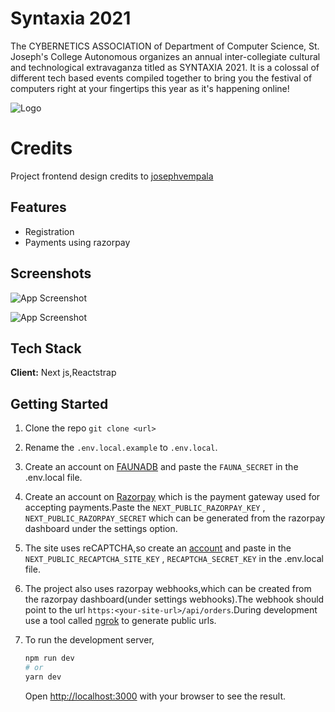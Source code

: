 
# Syntaxia 2021

The CYBERNETICS ASSOCIATION of Department of Computer Science, St. Joseph's College Autonomous organizes an annual inter-collegiate cultural and technological extravaganza titled as SYNTAXIA 2021. It is a colossal of different tech based events compiled together to bring you the festival of computers right at your fingertips this year as it's happening online!


![Logo](https://www.syntaxia.tech/assets/images/syntaxia-logo.png)

# Credits
Project frontend design credits to [josephvempala](https://github.com/josephvempala)
    
## Features

- Registration
- Payments using razorpay


  
## Screenshots

![App Screenshot](https://syntaxia-2021.s3.us-east-2.amazonaws.com/Screenshot+2021-06-06+at+12-33-01+Syntaxia+2021.png)

![App Screenshot](https://syntaxia-2021.s3.us-east-2.amazonaws.com/Screenshot+2021-06-06+at+12-33-45+Syntaxia+2021+Register.png)
  
## Tech Stack

**Client:** Next js,Reactstrap


## Getting Started

1. Clone the repo `git clone <url>`

2. Rename the `.env.local.example` to `.env.local`.

3. Create an account on [FAUNADB](https://dashboard.fauna.com/accounts/register) and paste the `FAUNA_SECRET` in the .env.local file.

4. Create an account on [Razorpay](https://razorpay.com/docs/payment-gateway/dashboard-guide/sign-up/) which is the payment gateway used for accepting payments.Paste the `NEXT_PUBLIC_RAZORPAY_KEY` , `NEXT_PUBLIC_RAZORPAY_SECRET` which can be generated from the razorpay dashboard under the settings option.

5. The site uses reCAPTCHA,so create an [account](https://www.google.com/recaptcha/about/) and paste in the `NEXT_PUBLIC_RECAPTCHA_SITE_KEY` , `RECAPTCHA_SECRET_KEY` in the .env.local file.

6. The project also uses razorpay webhooks,which can be created from the razorpay dashboard(under settings webhooks).The webhook should point to the url `https:<your-site-url>/api/orders`.During development use a tool called [ngrok](https://ngrok.com/) to generate public urls.

7. To run the development server,

   ```bash
   npm run dev
   # or
   yarn dev
   ```

   Open [http://localhost:3000](http://localhost:3000) with your browser to see the result.


  
